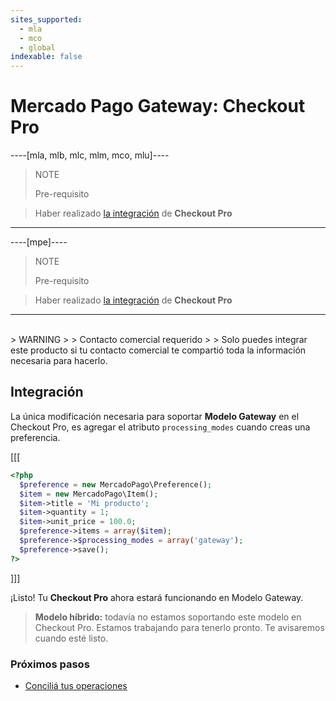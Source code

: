 ```yaml
---
sites_supported:
  - mla
  - mco
  - global
indexable: false
---
```


# Mercado Pago Gateway: Checkout Pro
----[mla, mlb, mlc, mlm, mco, mlu]----
> NOTE
>
> Pre-requisito
>

> Haber realizado [la integración](https://www.mercadopago.com.ar/developers/es/guides/online-payments/checkout-pro/introduction) de **Checkout Pro**
------------

----[mpe]----
> NOTE
>
> Pre-requisito
>

> Haber realizado [la integración](https://www.mercadopago.com.mx/developers/es/guides/payments/web-checkout/introduction) de **Checkout Pro**
------------
</br>
> WARNING
>
> Contacto comercial requerido
>
> Solo puedes integrar este producto si tu contacto comercial te compartió toda la información necesaria para hacerlo.

## Integración

La única modificación necesaria para soportar **Modelo Gateway** en el Checkout Pro, es agregar el atributo `processing_modes` cuando creas una preferencia.

[[[
```php
<?php  
  $preference = new MercadoPago\Preference();
  $item = new MercadoPago\Item();
  $item->title = 'Mi producto';
  $item->quantity = 1;
  $item->unit_price = 100.0;
  $preference->items = array($item);
  $preference->$processing_modes = array('gateway');
  $preference->save();
?>
```
]]]

¡Listo! Tu **Checkout Pro** ahora estará funcionando en Modelo Gateway.

> **Modelo híbrido:** todavía no estamos soportando este modelo en Checkout Pro. Estamos trabajando para tenerlo pronto. Te avisaremos cuando esté listo.

### Próximos pasos

* [Conciliá tus operaciones](https://www.mercadopago.com.ar/developers/es/guides/online-payments/gateway/general-considerations/reconciliation)
